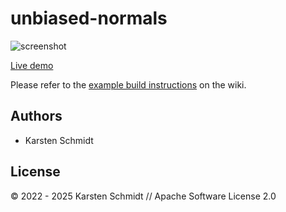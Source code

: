 # unbiased-normals

![screenshot](https://raw.githubusercontent.com/thi-ng/umbrella/develop/assets/examples/unbiased-normals.png)

[Live demo](http://demo.thi.ng/umbrella/unbiased-normals/)

Please refer to the [example build instructions](https://github.com/thi-ng/umbrella/wiki/Example-build-instructions) on the wiki.

## Authors

- Karsten Schmidt

## License

&copy; 2022 - 2025 Karsten Schmidt // Apache Software License 2.0
